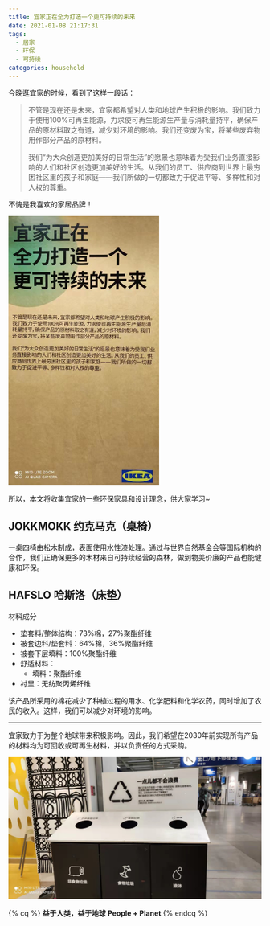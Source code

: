 ```yaml
---
title: 宜家正在全力打造一个更可持续的未来
date: 2021-01-08 21:17:31
tags:
  - 居家
  - 环保
  - 可持续
categories: household
---
```


今晚逛宜家的时候，看到了这样一段话：

> 不管是现在还是未来，宜家都希望对人类和地球产生积极的影响。我们致力于使用100%可再生能源，力求使可再生能源生产量与消耗量持平，确保产品的原材料取之有道，减少对环境的影响。我们还变废为宝，将某些废弃物用作部分产品的原材料。
> 
> 我们“为大众创造更加美好的日常生活”的愿景也意味着为受我们业务直接影响的人们和社区创造更加美好的生活。从我们的员工、供应商到世界上最穷困社区里的孩子和家庭——我们所做的一切都致力于促进平等、多样性和对人权的尊重。

不愧是我喜欢的家居品牌！

<img src="/images/household/ikea-20210108-01.jpeg" width=300 />

所以，本文将收集宜家的一些环保家具和设计理念，供大家学习~


## JOKKMOKK 约克马克（桌椅）

一桌四椅由松木制成，表面使用水性漆处理。通过与世界自然基金会等国际机构的合作，我们正确保更多的木材来自可持续经营的森林，做到物美价廉的产品也能健康和环保。

## HAFSLO 哈斯洛（床垫）

材料成分

- 垫套料/整体结构：73%棉，27%聚酯纤维
- 被套边料/垫套料：64%棉，36%聚酯纤维
- 被套下层填料：100%聚酯纤维
- 舒适材料：
  - 填料：聚酯纤维
- 衬里：无纺聚丙烯纤维

该产品所采用的棉花减少了种植过程的用水、化学肥料和化学农药，同时增加了农民的收入。这样，我们可以减少对环境的影响。


---

宜家致力于为整个地球带来积极影响。因此，我们希望在2030年前实现所有产品的材料均为可回收或可再生材料，并以负责任的方式采购。

<img src="/images/household/ikea-20210108-02.jpeg" width=600 />

{% cq %}
**益于人类，益于地球**
**People + Planet**
{% endcq %}